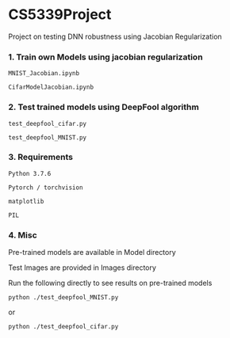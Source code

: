 # CS5339Project
Project on testing DNN robustness using Jacobian Regularization

### 1. Train own Models using jacobian regularization
```
MNIST_Jacobian.ipynb

CifarModelJacobian.ipynb
```

### 2. Test trained models using DeepFool algorithm
```
test_deepfool_cifar.py 

test_deepfool_MNIST.py
```
### 3. Requirements

```
Python 3.7.6

Pytorch / torchvision

matplotlib

PIL
```

### 4. Misc
Pre-trained models are available in Model directory

Test Images are provided in Images directory

Run the following directly to see results on pre-trained models

```python ./test_deepfool_MNIST.py ```

or

```python ./test_deepfool_cifar.py ```
